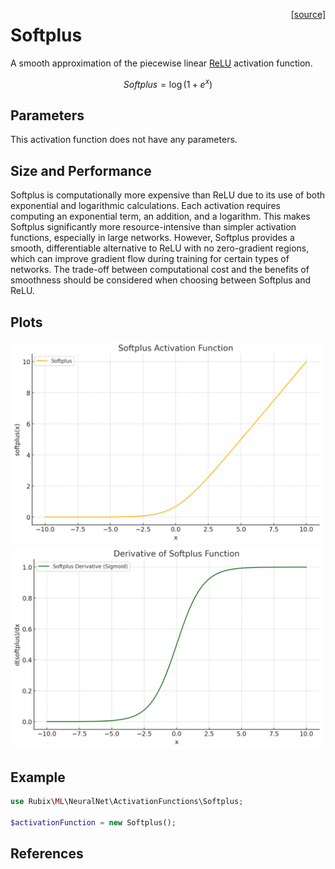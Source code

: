 <span style="float:right;"><a href="https://github.com/RubixML/ML/blob/master/src/NeuralNet/ActivationFunctions/Softplus/Softplus.php">[source]</a></span>

# Softplus
A smooth approximation of the piecewise linear [ReLU](relu.md) activation function.

$$
{\displaystyle Softplus = \log \left(1+e^{x}\right)}
$$

## Parameters
This activation function does not have any parameters.

## Size and Performance
Softplus is computationally more expensive than ReLU due to its use of both exponential and logarithmic calculations. Each activation requires computing an exponential term, an addition, and a logarithm. This makes Softplus significantly more resource-intensive than simpler activation functions, especially in large networks. However, Softplus provides a smooth, differentiable alternative to ReLU with no zero-gradient regions, which can improve gradient flow during training for certain types of networks. The trade-off between computational cost and the benefits of smoothness should be considered when choosing between Softplus and ReLU.

## Plots
<img src="../../images/activation-functions/softplus.png" alt="Softplus Function" width="500" height="auto">

<img src="../../images/activation-functions/softplus-derivative.png" alt="Softplus Derivative" width="500" height="auto">

## Example
```php
use Rubix\ML\NeuralNet\ActivationFunctions\Softplus;

$activationFunction = new Softplus();
```

## References
[^1]: X. Glorot et al. (2011). Deep Sparse Rectifier Neural Networks.
